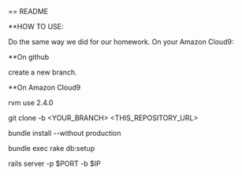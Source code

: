 == README

**HOW TO USE:

Do the same way we did for our homework. On your Amazon Cloud9:

**On github

create a new branch.

**On Amazon Cloud9

rvm use 2.4.0

git clone -b <YOUR_BRANCH> <THIS_REPOSITORY_URL>

bundle install --without production

bundle exec rake db:setup

rails server -p $PORT -b $IP
